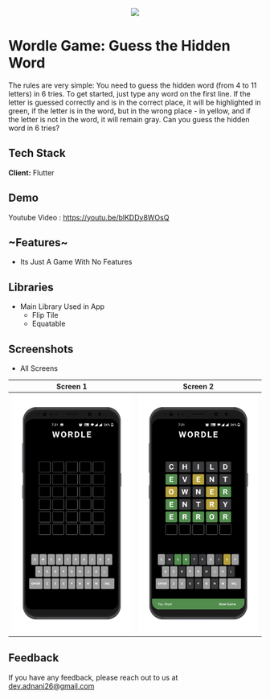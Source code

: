 <p align="center">
  <img src="https://i.pcmag.com/imagery/articles/01O9cD990ECgKwgagoHBoTW-2..v1642710512.png" />
</p>


# Wordle Game: Guess the Hidden Word

The rules are very simple: You need to guess the hidden word (from 4 to 11 letters) in 6 tries. To get started, just type any word on the first line. If the letter is guessed correctly and is in the correct place, it will be highlighted in green, if the letter is in the word, but in the wrong place - in yellow, and if the letter is not in the word, it will remain gray.
Can you guess the hidden word in 6 tries?

## Tech Stack

**Client:** Flutter

## Demo

Youtube Video : https://youtu.be/blKDDy8WOsQ

## ~Features~ 

- Its Just A Game With No Features

## Libraries

- Main Library Used in App      
    - Flip Tile
    - Equatable

## Screenshots

- All Screens 

Screen 1               |  Screen 2  | 
:-------------------------:|:-------------------------:|
![](screenshots/screen1.png)|![](screenshots/screen2.png)|

## Feedback

If you have any feedback, please reach out to us at dev.adnani26@gmail.com

